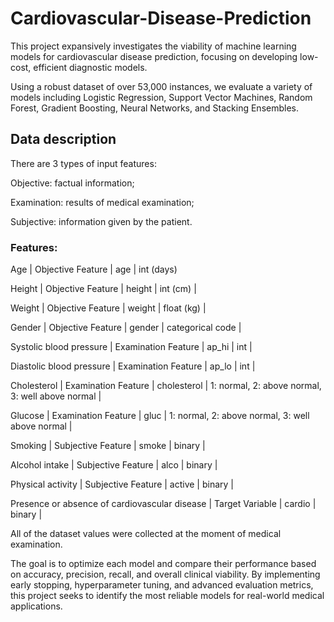 # Cardiovascular-Disease-Prediction
This project expansively investigates the viability of machine learning models for cardiovascular disease prediction, focusing on developing low-cost, efficient diagnostic models. 

Using a robust dataset of over 53,000 instances, we evaluate a variety of models including Logistic Regression, Support Vector Machines, Random Forest, Gradient Boosting, Neural Networks, and Stacking Ensembles. 

## Data description

There are 3 types of input features:

Objective: factual information;

Examination: results of medical examination;

Subjective: information given by the patient.

### Features:

Age | Objective Feature | age | int (days)

Height | Objective Feature | height | int (cm) |

Weight | Objective Feature | weight | float (kg) |

Gender | Objective Feature | gender | categorical code |

Systolic blood pressure | Examination Feature | ap_hi | int |

Diastolic blood pressure | Examination Feature | ap_lo | int |

Cholesterol | Examination Feature | cholesterol | 1: normal, 2: above normal, 3: well above normal |

Glucose | Examination Feature | gluc | 1: normal, 2: above normal, 3: well above normal |

Smoking | Subjective Feature | smoke | binary |

Alcohol intake | Subjective Feature | alco | binary |

Physical activity | Subjective Feature | active | binary |

Presence or absence of cardiovascular disease | Target Variable | cardio | binary |

All of the dataset values were collected at the moment of medical examination.

The goal is to optimize each model and compare their performance based on accuracy, precision, recall, and overall clinical viability. By implementing early stopping, hyperparameter tuning, and advanced evaluation metrics, this project seeks to identify the most reliable models for real-world medical applications. 
